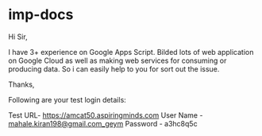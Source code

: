# imp-docs

Hi Sir,

I have 3+ experience on Google Apps Script. Bilded lots of web application on Google Cloud as well as making web services for consuming or producing data. So i can easily help to you for sort out the issue. 

Thanks,



Following are your test login details:

Test URL- https://amcat50.aspiringminds.com
User Name - mahale.kiran198@gmail.com_geym
Password - a3hc8q5c 
